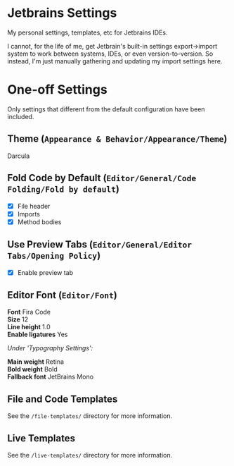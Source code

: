 # Jetbrains Settings

My personal settings, templates, etc for Jetbrains IDEs.

I cannot, for the life of me, get Jetbrain's built-in settings export->import system to work between systems, IDEs, or even version-to-version. So instead, I'm just manually gathering and updating my import settings here.

# One-off Settings

Only settings that different from the default configuration have been included.

## Theme (`Appearance & Behavior/Appearance/Theme`)
Darcula

## Fold Code by Default (`Editor/General/Code Folding/Fold by default`)
- [x] File header
- [x] Imports
- [x] Method bodies

## Use Preview Tabs (`Editor/General/Editor Tabs/Opening Policy`)
- [x] Enable preview tab

## Editor Font (`Editor/Font`)

**Font** Fira Code<br />
**Size** 12<br />
**Line height** 1.0<br />
**Enable ligatures** Yes

_Under 'Typography Settings':_

**Main weight** Retina<br />
**Bold weight** Bold<br />
**Fallback font** JetBrains Mono<br />

## File and Code Templates
See the `/file-templates/` directory for more information.

## Live Templates
See the `/live-templates/` directory for more information.
